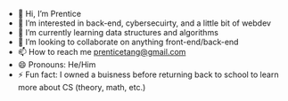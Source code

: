 - 👋 Hi, I’m Prentice
- 👀 I’m interested in back-end, cybersecuirty, and a little bit of webdev
- 🌱 I’m currently learning data structures and algorithms
- 💞️ I’m looking to collaborate on anything front-end/back-end
- 📫 How to reach me prenticetang@gmail.com
- 😄 Pronouns: He/Him
- ⚡ Fun fact: I owned a buisness before returning back to school to learn more about CS (theory, math, etc.)

<!---
prentang/prentang is a ✨ special ✨ repository because its `README.md` (this file) appears on your GitHub profile.
You can click the Preview link to take a look at your changes.
--->
